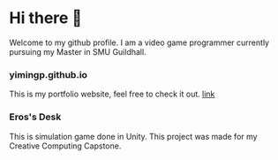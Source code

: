# Hi there 👋
Welcome to my github profile. I am a video game programmer currently pursuing my Master in SMU Guildhall.

### yimingp.github.io
This is my portfolio website, feel free to check it out. [link](https://yimingp.github.io)

### Eros's Desk
This is simulation game done in Unity. This project was made for my Creative Computing Capstone. 

